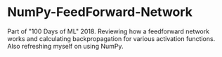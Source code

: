 # NumPy-FeedForward-Network
Part of "100 Days of ML" 2018.  Reviewing how a feedforward network works and calculating backpropagation for various activation functions.  Also refreshing myself on using NumPy.
